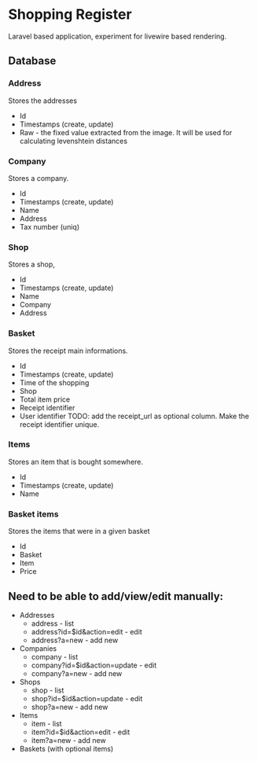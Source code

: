 # Shopping Register

Laravel based application, experiment for livewire based rendering.

## Database

### Address

Stores the addresses
- Id
- Timestamps (create, update)
- Raw - the fixed value extracted from the image. It will be used for calculating levenshtein distances

### Company

Stores a company.
- Id
- Timestamps (create, update)
- Name
- Address
- Tax number (uniq)

### Shop

Stores a shop,
- Id
- Timestamps (create, update)
- Name
- Company
- Address

### Basket

Stores the receipt main informations.
- Id
- Timestamps (create, update)
- Time of the shopping
- Shop
- Total item price
- Receipt identifier
- User identifier
TODO: add the receipt_url as optional column. Make the receipt identifier unique.

### Items

Stores an item that is bought somewhere.
- Id
- Timestamps (create, update)
- Name

### Basket items

Stores the items that were in a given basket
- Id
- Basket
- Item
- Price

## Need to be able to add/view/edit manually:
- Addresses
	- address - list
	- address?id=$id&action=edit - edit
	- address?a=new - add new
- Companies
	- company - list
	- company?id=$id&action=update - edit
	- company?a=new - add new
- Shops
	- shop - list
	- shop?id=$id&action=update - edit
	- shop?a=new - add new
- Items
	- item - list
	- item?id=$id&action=edit - edit
	- item?a=new - add new
- Baskets (with optional items)
